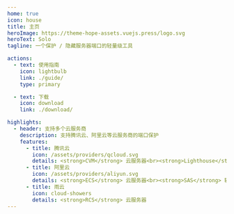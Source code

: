 ```yaml
---
home: true
icon: house
title: 主页
heroImage: https://theme-hope-assets.vuejs.press/logo.svg
heroText: Solo
tagline: 一个保护 / 隐藏服务器端口的轻量级工具

actions:
  - text: 使用指南
    icon: lightbulb
    link: ./guide/
    type: primary

  - text: 下载
    icon: download
    link: ./download/

highlights:
  - header: 支持多个云服务商
    description: 支持腾讯云、阿里云等云服务商的端口保护
    features:
      - title: 腾讯云
        icon: /assets/providers/qcloud.svg
        details: <strong>CVM</strong> 云服务器<br><strong>Lighthouse</strong> 轻量应用服务器
      - title: 阿里云
        icon: /assets/providers/aliyun.svg
        details: <strong>ECS</strong> 云服务器<br><strong>SAS</strong> 轻量应用服务器
      - title: 雨云
        icon: cloud-showers
        details: <strong>RCS</strong> 云服务器
---
```

